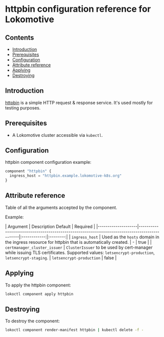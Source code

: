 # httpbin configuration reference for Lokomotive

## Contents

* [Introduction](#introduction)
* [Prerequisites](#prerequisites)
* [Configuration](#configuration)
* [Attribute reference](#attribute-reference)
* [Applying](#applying)
* [Destroying](#destroying)

## Introduction

[httpbin](https://httpbin.org/) is a simple HTTP request & response service.
It's used mostly for testing purposes.

## Prerequisites

* A Lokomotive cluster accessible via `kubectl`.

## Configuration

httpbin component configuration example:

```tf
component "httpbin" {
  ingress_host = "httpbin.example.lokomotive-k8s.org"
}
```

## Attribute reference

Table of all the arguments accepted by the component.

Example:

| Argument           | Description                                                                                     Default      | Required |
|--------------------|-----------------------------------------------------------------------------------------------|:------------:|:--------:|
| `ingress_host`     | Used as the `hosts` domain in the ingress resource for httpbin that is automatically created. | -            | true     |
| `certmanager_cluster_issuer` | `ClusterIssuer` to be used by cert-manager while issuing TLS certificates. Supported values: `letsencrypt-production`, `letsencrypt-staging`. | `letsencrypt-production` | false |

## Applying

To apply the httpbin component:

```bash
lokoctl component apply httpbin
```

## Destroying

To destroy the component:

```bash
lokoctl component render-manifest httpbin | kubectl delete -f -
```
